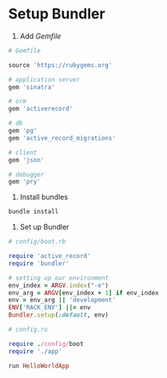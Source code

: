 # Setup Bundler

1. Add _Gemfile_

  ```ruby
  # Gemfile

  source 'https://rubygems.org'

  # application server
  gem 'sinatra'

  # orm
  gem 'activerecord'

  # db
  gem 'pg'
  gem 'active_record_migrations'

  # client
  gem 'json'

  # debugger
  gem 'pry'
  ```

1. Install bundles

  ```bash
  bundle install
  ```

1. Set up Bundler

  ```ruby
  # config/boot.rb

  require 'active_record'
  require 'bundler'

  # setting up our environment
  env_index = ARGV.index("-e")
  env_arg = ARGV[env_index + 1] if env_index
  env = env_arg || 'development'
  ENV['RACK_ENV'] ||= env
  Bundler.setup(:default, env)
  ```

  ```ruby
  # config.ru

  require ./config/boot
  require './app'

  run HelloWorldApp
  ```
